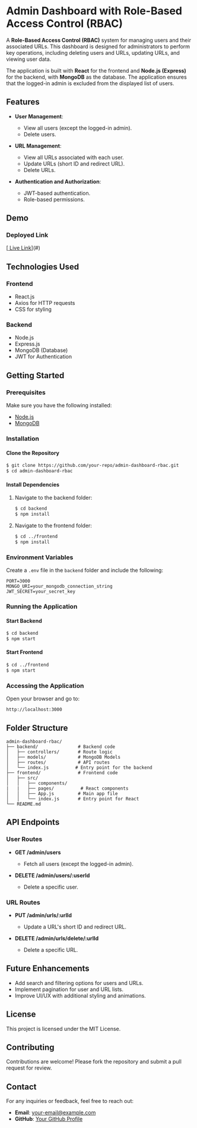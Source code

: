 # Admin Dashboard with Role-Based Access Control (RBAC)

A **Role-Based Access Control (RBAC)** system for managing users and their associated URLs. This dashboard is designed for administrators to perform key operations, including deleting users and URLs, updating URLs, and viewing user data. 

The application is built with **React** for the frontend and **Node.js (Express)** for the backend, with **MongoDB** as the database. The application ensures that the logged-in admin is excluded from the displayed list of users.

## Features

- **User Management**:
  - View all users (except the logged-in admin).
  - Delete users.
  
- **URL Management**:
  - View all URLs associated with each user.
  - Update URLs (short ID and redirect URL).
  - Delete URLs.

- **Authentication and Authorization**:
  - JWT-based authentication.
  - Role-based permissions.

## Demo

### Deployed Link
[[ Live Link](https://url-shortner-rbac.vercel.app/)](#)

## Technologies Used

### Frontend
- React.js
- Axios for HTTP requests
- CSS for styling

### Backend
- Node.js
- Express.js
- MongoDB (Database)
- JWT for Authentication

## Getting Started

### Prerequisites

Make sure you have the following installed:

- [Node.js](https://nodejs.org/)
- [MongoDB](https://www.mongodb.com/)

### Installation

#### Clone the Repository
```bash
$ git clone https://github.com/your-repo/admin-dashboard-rbac.git
$ cd admin-dashboard-rbac
```

#### Install Dependencies

1. Navigate to the backend folder:
   ```bash
   $ cd backend
   $ npm install
   ```

2. Navigate to the frontend folder:
   ```bash
   $ cd ../frontend
   $ npm install
   ```

### Environment Variables

Create a `.env` file in the `backend` folder and include the following:
```env
PORT=3000
MONGO_URI=your_mongodb_connection_string
JWT_SECRET=your_secret_key
```

### Running the Application

#### Start Backend
```bash
$ cd backend
$ npm start
```

#### Start Frontend
```bash
$ cd ../frontend
$ npm start
```

### Accessing the Application
Open your browser and go to:
```
http://localhost:3000
```

## Folder Structure

```
admin-dashboard-rbac/
├── backend/               # Backend code
│   ├── controllers/       # Route logic
│   ├── models/            # MongoDB Models
│   ├── routes/            # API routes
│   └── index.js          # Entry point for the backend
├── frontend/              # Frontend code
│   ├── src/
│   │   ├── components/
|   |   ├── pages/          # React components
│   │   ├── App.js         # Main app file
│   │   └── index.js       # Entry point for React
└── README.md
```

## API Endpoints

### User Routes

- **GET /admin/users**
  - Fetch all users (except the logged-in admin).

- **DELETE /admin/users/:userId**
  - Delete a specific user.

### URL Routes

- **PUT /admin/urls/:urlId**
  - Update a URL's short ID and redirect URL.

- **DELETE /admin/urls/delete/:urlId**
  - Delete a specific URL.


## Future Enhancements

- Add search and filtering options for users and URLs.
- Implement pagination for user and URL lists.
- Improve UI/UX with additional styling and animations.

## License

This project is licensed under the MIT License.

## Contributing

Contributions are welcome! Please fork the repository and submit a pull request for review.

## Contact

For any inquiries or feedback, feel free to reach out:

- **Email**: your-email@example.com
- **GitHub**: [Your GitHub Profile](https://github.com/your-profile)
